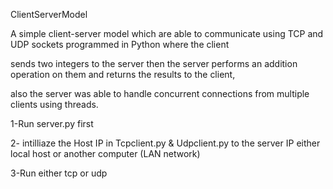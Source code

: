 ClientServerModel

A simple client-server model  which are able to communicate using TCP and UDP sockets programmed in Python where the client

sends two integers to the server then the server performs an addition operation on them and returns the results to the client,

also  the server was  able to handle concurrent connections from multiple clients using threads.

1-Run server.py first

2- intilliaze the Host IP  in Tcpclient.py & Udpclient.py to the server IP either local host or another computer (LAN network)

3-Run either tcp or udp
